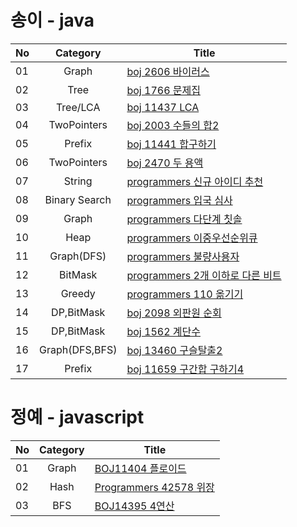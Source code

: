 # 송이 - java
|  <center>No</center> |  <center>Category</center> | <center>Title</center> | 
|:--------|:--------:|:--------|
|01|Graph|[boj 2606 바이러스](https://www.acmicpc.net/problem/2606) |
|02|Tree|[boj 1766 문제집](https://www.acmicpc.net/problem/1766) |
|03|Tree/LCA|[boj 11437 LCA](https://www.acmicpc.net/problem/11437) |
|04|TwoPointers|[boj 2003 수들의 합2](https://www.acmicpc.net/problem/2003) |
|05|Prefix|[boj 11441 합구하기](https://www.acmicpc.net/problem/11441) |
|06|TwoPointers|[boj 2470 두 용액](https://www.acmicpc.net/problem/2470) |
|07|String|[programmers 신규 아이디 추천](https://programmers.co.kr/learn/courses/30/lessons/72410) |
|08|Binary Search|[programmers 입국 심사](https://programmers.co.kr/learn/courses/30/lessons/43238) |
|09|Graph|[programmers 다단계 칫솔](https://programmers.co.kr/learn/courses/30/lessons/77486) |
|10|Heap|[programmers 이중우선순위큐](https://programmers.co.kr/learn/courses/30/lessons/42628) |
|11|Graph(DFS)|[programmers 불량사용자](https://programmers.co.kr/learn/courses/30/lessons/64064) |
|12|BitMask|[programmers 2개 이하로 다른 비트](https://programmers.co.kr/learn/courses/30/lessons/77885) |
|13|Greedy|[programmers 110 옮기기](https://programmers.co.kr/learn/courses/30/lessons/77886) |
|14|DP,BitMask|[boj 2098 외판원 순회](https://www.acmicpc.net/problem/2098) |
|15|DP,BitMask|[boj 1562 계단수](https://www.acmicpc.net/problem/1562) |
|16|Graph(DFS,BFS)|[boj 13460 구슬탈출2](https://www.acmicpc.net/problem/13460) |
|17|Prefix|[boj 11659 구간합 구하기4](https://www.acmicpc.net/problem/11659) |


# 정예 - javascript
|  <center>No</center> |  <center>Category</center> | <center>Title</center> | 
|:--------|:--------:|:--------|
|01|Graph|[BOJ11404 플로이드](https://www.acmicpc.net/problem/11404) |
|02|Hash|[Programmers 42578 위장](https://programmers.co.kr/learn/courses/30/lessons/42578) |
|03|BFS|[BOJ14395 4연산](https://www.acmicpc.net/problem/14395)|
